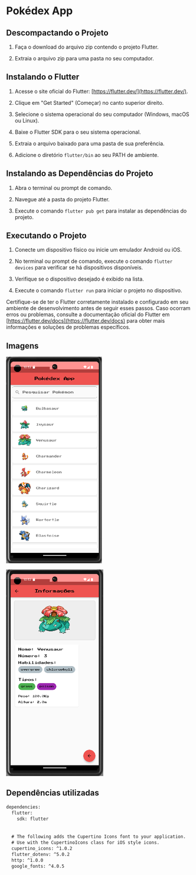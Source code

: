 # Pokédex App

## Descompactando o Projeto

1. Faça o download do arquivo zip contendo o projeto Flutter.

2. Extraia o arquivo zip para uma pasta no seu computador.

## Instalando o Flutter

1. Acesse o site oficial do Flutter: [https://flutter.dev/](https://flutter.dev/).

2. Clique em "Get Started" (Começar) no canto superior direito.

3. Selecione o sistema operacional do seu computador (Windows, macOS ou Linux).

4. Baixe o Flutter SDK para o seu sistema operacional.

5. Extraia o arquivo baixado para uma pasta de sua preferência.

6. Adicione o diretório `flutter/bin` ao seu PATH de ambiente.

## Instalando as Dependências do Projeto

1. Abra o terminal ou prompt de comando.

2. Navegue até a pasta do projeto Flutter.

3. Execute o comando `flutter pub get` para instalar as dependências do projeto.

## Executando o Projeto

1. Conecte um dispositivo físico ou inicie um emulador Android ou iOS.

2. No terminal ou prompt de comando, execute o comando `flutter devices` para verificar se há dispositivos disponíveis.

3. Verifique se o dispositivo desejado é exibido na lista.

4. Execute o comando `flutter run` para iniciar o projeto no dispositivo.

Certifique-se de ter o Flutter corretamente instalado e configurado em seu ambiente de desenvolvimento antes de seguir esses passos. Caso ocorram erros ou problemas, consulte a documentação oficial do Flutter em [https://flutter.dev/docs](https://flutter.dev/docs) para obter mais informações e soluções de problemas específicos.

## Imagens

!["list-page"](https://github.com/MarhlonKorb/pokedex_app/blob/master/assets/images/list-page.png)

!["details-page"](https://github.com/MarhlonKorb/pokedex_app/blob/master/assets/images/detail-page.png)

## Dependências utilizadas

``` 
dependencies:
  flutter:
    sdk: flutter


  # The following adds the Cupertino Icons font to your application.
  # Use with the CupertinoIcons class for iOS style icons.
  cupertino_icons: ^1.0.2
  flutter_dotenv: ^5.0.2
  http: ^1.0.0
  google_fonts: ^4.0.5
```


